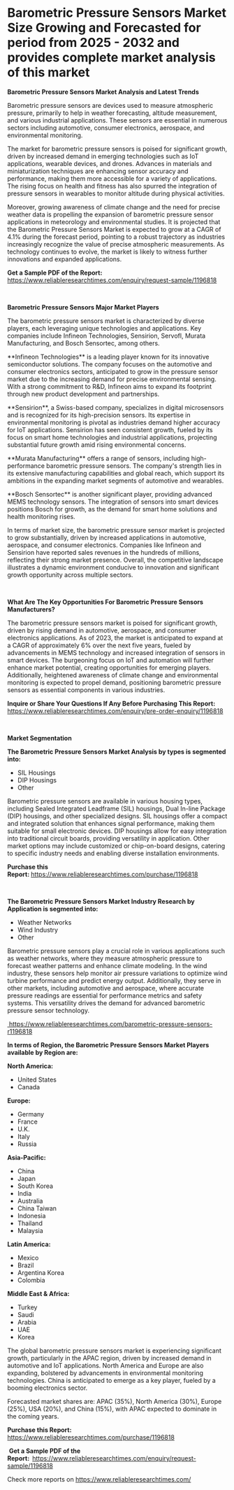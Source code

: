 <p><h1>Barometric Pressure Sensors Market Size Growing and Forecasted for period from 2025 - 2032 and provides complete market analysis of this market</h1></p><p><strong>Barometric Pressure Sensors Market Analysis and Latest Trends</strong></p>
<p><p>Barometric pressure sensors are devices used to measure atmospheric pressure, primarily to help in weather forecasting, altitude measurement, and various industrial applications. These sensors are essential in numerous sectors including automotive, consumer electronics, aerospace, and environmental monitoring.</p><p>The market for barometric pressure sensors is poised for significant growth, driven by increased demand in emerging technologies such as IoT applications, wearable devices, and drones. Advances in materials and miniaturization techniques are enhancing sensor accuracy and performance, making them more accessible for a variety of applications. The rising focus on health and fitness has also spurred the integration of pressure sensors in wearables to monitor altitude during physical activities.</p><p>Moreover, growing awareness of climate change and the need for precise weather data is propelling the expansion of barometric pressure sensor applications in meteorology and environmental studies. It is projected that the Barometric Pressure Sensors Market is expected to grow at a CAGR of 4.1% during the forecast period, pointing to a robust trajectory as industries increasingly recognize the value of precise atmospheric measurements. As technology continues to evolve, the market is likely to witness further innovations and expanded applications.</p></p>
<p><strong>Get a Sample PDF of the Report:&nbsp;</strong> <a href="https://www.reliableresearchtimes.com/enquiry/request-sample/1196818?utm_campaign=2389&utm_medium=2&utm_source=Github&utm_content=ia&utm_term=10022025&utm_id=barometric-pressure-sensors">https://www.reliableresearchtimes.com/enquiry/request-sample/1196818</a></p>
<p>&nbsp;</p>
<p><strong>Barometric Pressure Sensors Major Market Players</strong></p>
<p><p>The barometric pressure sensors market is characterized by diverse players, each leveraging unique technologies and applications. Key companies include Infineon Technologies, Sensirion, Servofl, Murata Manufacturing, and Bosch Sensortec, among others.</p><p>**Infineon Technologies** is a leading player known for its innovative semiconductor solutions. The company focuses on the automotive and consumer electronics sectors, anticipated to grow in the pressure sensor market due to the increasing demand for precise environmental sensing. With a strong commitment to R&D, Infineon aims to expand its footprint through new product development and partnerships.</p><p>**Sensirion**, a Swiss-based company, specializes in digital microsensors and is recognized for its high-precision sensors. Its expertise in environmental monitoring is pivotal as industries demand higher accuracy for IoT applications. Sensirion has seen consistent growth, fueled by its focus on smart home technologies and industrial applications, projecting substantial future growth amid rising environmental concerns.</p><p>**Murata Manufacturing** offers a range of sensors, including high-performance barometric pressure sensors. The company's strength lies in its extensive manufacturing capabilities and global reach, which support its ambitions in the expanding market segments of automotive and wearables.</p><p>**Bosch Sensortec** is another significant player, providing advanced MEMS technology sensors. The integration of sensors into smart devices positions Bosch for growth, as the demand for smart home solutions and health monitoring rises.</p><p>In terms of market size, the barometric pressure sensor market is projected to grow substantially, driven by increased applications in automotive, aerospace, and consumer electronics. Companies like Infineon and Sensirion have reported sales revenues in the hundreds of millions, reflecting their strong market presence. Overall, the competitive landscape illustrates a dynamic environment conducive to innovation and significant growth opportunity across multiple sectors.</p></p>
<p>&nbsp;</p>
<p><strong>What Are The Key Opportunities For Barometric Pressure Sensors Manufacturers?</strong></p>
<p><p>The barometric pressure sensors market is poised for significant growth, driven by rising demand in automotive, aerospace, and consumer electronics applications. As of 2023, the market is anticipated to expand at a CAGR of approximately 6% over the next five years, fueled by advancements in MEMS technology and increased integration of sensors in smart devices. The burgeoning focus on IoT and automation will further enhance market potential, creating opportunities for emerging players. Additionally, heightened awareness of climate change and environmental monitoring is expected to propel demand, positioning barometric pressure sensors as essential components in various industries.</p></p>
<p><strong>Inquire or Share Your Questions If Any Before Purchasing This Report:</strong> <a href="https://www.reliableresearchtimes.com/enquiry/pre-order-enquiry/1196818?utm_campaign=2389&utm_medium=2&utm_source=Github&utm_content=ia&utm_term=10022025&utm_id=barometric-pressure-sensors">https://www.reliableresearchtimes.com/enquiry/pre-order-enquiry/1196818</a></p>
<p>&nbsp;</p>
<p><strong>Market Segmentation</strong></p>
<p><strong>The Barometric Pressure Sensors Market Analysis by types is segmented into:</strong></p>
<p><ul><li>SIL Housings</li><li>DIP Housings</li><li>Other</li></ul></p>
<p><p>Barometric pressure sensors are available in various housing types, including Sealed Integrated Leadframe (SIL) housings, Dual In-line Package (DIP) housings, and other specialized designs. SIL housings offer a compact and integrated solution that enhances signal performance, making them suitable for small electronic devices. DIP housings allow for easy integration into traditional circuit boards, providing versatility in application. Other market options may include customized or chip-on-board designs, catering to specific industry needs and enabling diverse installation environments.</p></p>
<p><strong>Purchase this Report:&nbsp;</strong><a href="https://www.reliableresearchtimes.com/purchase/1196818?utm_campaign=2389&utm_medium=2&utm_source=Github&utm_content=ia&utm_term=10022025&utm_id=barometric-pressure-sensors">https://www.reliableresearchtimes.com/purchase/1196818</a></p>
<p>&nbsp;</p>
<p><strong>The Barometric Pressure Sensors Market Industry Research by Application is segmented into:</strong></p>
<p><ul><li>Weather Networks</li><li>Wind Industry</li><li>Other</li></ul></p>
<p><p>Barometric pressure sensors play a crucial role in various applications such as weather networks, where they measure atmospheric pressure to forecast weather patterns and enhance climate modeling. In the wind industry, these sensors help monitor air pressure variations to optimize wind turbine performance and predict energy output. Additionally, they serve in other markets, including automotive and aerospace, where accurate pressure readings are essential for performance metrics and safety systems. This versatility drives the demand for advanced barometric pressure sensor technology.</p></p>
<p><a href="https://www.reliableresearchtimes.com/barometric-pressure-sensors-r1196818?utm_campaign=2389&utm_medium=2&utm_source=Github&utm_content=ia&utm_term=10022025&utm_id=barometric-pressure-sensors">&nbsp;https://www.reliableresearchtimes.com/barometric-pressure-sensors-r1196818</a></p>
<p><strong>In terms of Region, the Barometric Pressure Sensors Market Players available by Region are:</strong></p>
<p>
    <p> <strong> North America: </strong>
        <ul>
            <li>United States</li>
            <li>Canada</li>
        </ul>
        </p> 
    <p> <strong> Europe: </strong>
        <ul>
            <li>Germany</li>
            <li>France</li>
            <li>U.K.</li>
            <li>Italy</li>
            <li>Russia</li>
        </ul>
        </p> 
    <p> <strong> Asia-Pacific: </strong>
        <ul>
            <li>China</li>
            <li>Japan</li>
            <li>South Korea</li>
            <li>India</li>
            <li>Australia</li>
            <li>China Taiwan</li>
            <li>Indonesia</li>
            <li>Thailand</li>
            <li>Malaysia</li>
        </ul>
        </p> 
    <p> <strong> Latin America: </strong>
        <ul>
            <li>Mexico</li>
            <li>Brazil</li>
            <li>Argentina Korea</li>
            <li>Colombia</li>
        </ul>
        </p> 
    <p> <strong> Middle East & Africa: </strong>
        <ul>
            <li>Turkey</li>
            <li>Saudi</li>
            <li>Arabia</li>
            <li>UAE</li>
            <li>Korea</li>
        </ul>
    </p>
    </p>
<p><p>The global barometric pressure sensors market is experiencing significant growth, particularly in the APAC region, driven by increased demand in automotive and IoT applications. North America and Europe are also expanding, bolstered by advancements in environmental monitoring technologies. China is anticipated to emerge as a key player, fueled by a booming electronics sector. </p><p>Forecasted market shares are: APAC (35%), North America (30%), Europe (25%), USA (20%), and China (15%), with APAC expected to dominate in the coming years.</p></p>
<p><strong>Purchase this Report: </strong><a href="https://www.reliableresearchtimes.com/purchase/1196818?utm_campaign=2389&utm_medium=2&utm_source=Github&utm_content=ia&utm_term=10022025&utm_id=barometric-pressure-sensors">https://www.reliableresearchtimes.com/purchase/1196818</a></p>
<p>&nbsp;<strong>Get a Sample PDF of the Report:&nbsp;&nbsp;</strong><a href="https://www.reliableresearchtimes.com/enquiry/request-sample/1196818?utm_campaign=2389&utm_medium=2&utm_source=Github&utm_content=ia&utm_term=10022025&utm_id=barometric-pressure-sensors">https://www.reliableresearchtimes.com/enquiry/request-sample/1196818</a></p>
<p><strong></strong></p>
<p>Check more reports on <a href="https://www.reliableresearchtimes.com/?utm_campaign=2389&utm_medium=2&utm_source=Github&utm_content=ia&utm_term=10022025&utm_id=barometric-pressure-sensors">https://www.reliableresearchtimes.com/</a></p>